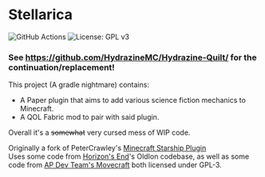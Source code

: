 # Stellarica

![GitHub Actions](https://github.com/StellaricaMC/Stellarica/actions/workflows/gradle.yml/badge.svg)
![License: GPL v3](https://img.shields.io/badge/License-GPLv3-blue.svg)

### See https://github.com/HydrazineMC/Hydrazine-Quilt/ for the continuation/replacement!

This project (A gradle nightmare) contains:
- A Paper plugin that aims to add various science fiction mechanics to
Minecraft.
- A QOL Fabric mod to pair with said plugin.

Overall it's a ~~somewhat~~ very cursed mess of WIP code. 

Originally a fork of
PeterCrawley's [Minecraft Starship Plugin](https://github.com/peter-crawley/minecraft-starship-plugin)  
Uses some code from [Horizon's End](https://github.com/horizonsendmc/)'s OldIon codebase, as well as some code
from [AP Dev Team's Movecraft](https://github.com/APDevTeam/Movecraft/) both licensed under GPL-3.
